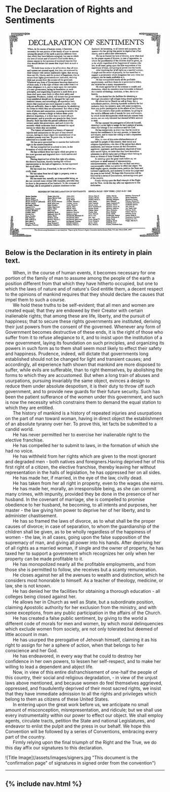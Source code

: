 # The Declaration of Rights and Sentiments

![Title Image](/assets/images/doc.png "The Declaration as drafted during the convention was reprinted in a newspaper the following day, with the order of signatures being alphabetized.")

## Below is the Declaration in its entirety in plain text.
&nbsp;&nbsp;&nbsp;&nbsp;&nbsp;&nbsp;When, in the course of human events, it becomes necessary for one portion of the family of man to assume among the people of the earth a position different from that which they have hitherto occupied, but one to which the laws of nature and of nature's God entitle them, a decent respect to the opinions of mankind requires that they should declare the causes that impel them to such a course.<br>
&nbsp;&nbsp;&nbsp;&nbsp;&nbsp;&nbsp;We hold these truths to be self-evident; that all men and women are created equal; that they are endowed by their Creator with certain inalienable rights; that among these are life, liberty, and the pursuit of happiness; that to secure these rights governments are instituted, deriving their just powers from the consent of the governed. Whenever any form of Government becomes destructive of these ends, it is the right of those who suffer from it to refuse allegiance to it, and to insist upon the institution of a new government, laying its foundation on such principles, and organizing its powers in such form as to them shall seem most likely to effect their safety and happiness. Prudence, indeed, will dictate that governments long established should not be changed for light and transient causes; and accordingly, all experience hath shown that mankind are more disposed to suffer, while evils are sufferable, than to right themselves, by abolishing the forms to which they are accustomed. But when a long train of abuses and usurpations, pursuing invariably the same object, evinces a design to reduce them under absolute despotism, it is their duty to throw off such government, and to provide new guards for their future security. Such has been the patient sufferance of the women under this government, and such is now the necessity which constrains them to demand the equal station to which they are entitled.<br>
&nbsp;&nbsp;&nbsp;&nbsp;&nbsp;&nbsp;The history of mankind is a history of repeated injuries and usurpations on the part of man toward woman, having in direct object the establishment of an absolute tyranny over her. To prove this, let facts be submitted to a candid world.<br>
&nbsp;&nbsp;&nbsp;&nbsp;&nbsp;&nbsp;He has never permitted her to exercise her inalienable right to the elective franchise.<br>
&nbsp;&nbsp;&nbsp;&nbsp;&nbsp;&nbsp;He has compelled her to submit to laws, in the formation of which she had no voice.<br>
&nbsp;&nbsp;&nbsp;&nbsp;&nbsp;&nbsp;He has withheld from her rights which are given to the most ignorant and degraded men - both natives and foreigners.Having deprived her of this first right of a citizen, the elective franchise, thereby leaving her without representation in the halls of legislation, he has oppressed her on all sides.<br>
&nbsp;&nbsp;&nbsp;&nbsp;&nbsp;&nbsp;He has made her, if married, in the eye of the law, civilly dead.<br>
&nbsp;&nbsp;&nbsp;&nbsp;&nbsp;&nbsp;He has taken from her all right in property, even to the wages she earns.<br>
&nbsp;&nbsp;&nbsp;&nbsp;&nbsp;&nbsp;He has made her, morally, an irresponsible being, as she can commit many crimes, with impunity, provided they be done in the presence of her husband. In the covenant of marriage, she is compelled to promise obedience to her husband, he becoming, to all intents and purposes, her master - the law giving him power to deprive her of her liberty, and to administer chastisement.<br>
&nbsp;&nbsp;&nbsp;&nbsp;&nbsp;&nbsp;He has so framed the laws of divorce, as to what shall be the proper causes of divorce; in case of separation, to whom the guardianship of the children shall be given, as to be wholly regardless of the happiness of women - the law, in all cases, going upon the false supposition of the supremacy of man, and giving all power into his hands.
After depriving her of all rights as a married woman, if single and the owner of property, he has taxed her to support a government which recognizes her only when her property can be made profitable to it.<br>
&nbsp;&nbsp;&nbsp;&nbsp;&nbsp;&nbsp;He has monopolized nearly all the profitable employments, and from those she is permitted to follow, she receives but a scanty remuneration.<br>
&nbsp;&nbsp;&nbsp;&nbsp;&nbsp;&nbsp;He closes against her all the avenues to wealth and distinction, which he considers most honorable to himself. As a teacher of theology, medicine, or law, she is not known.<br>
&nbsp;&nbsp;&nbsp;&nbsp;&nbsp;&nbsp;He has denied her the facilities for obtaining a thorough education - all colleges being closed against her.<br>
&nbsp;&nbsp;&nbsp;&nbsp;&nbsp;&nbsp;He allows her in Church as well as State, but a subordinate position, claiming Apostolic authority for her exclusion from the ministry, and with some exceptions, from any public participation in the affairs of the Church.<br>
&nbsp;&nbsp;&nbsp;&nbsp;&nbsp;&nbsp;He has created a false public sentiment, by giving to the world a different code of morals for men and women, by which moral delinquencies which exclude women from society, are not only tolerated but deemed of little account in man.<br>
&nbsp;&nbsp;&nbsp;&nbsp;&nbsp;&nbsp;He has usurped the prerogative of Jehovah himself, claiming it as his right to assign for her a sphere of action, when that belongs to her conscience and her God.<br>
&nbsp;&nbsp;&nbsp;&nbsp;&nbsp;&nbsp;He has endeavored, in every way that he could to destroy her confidence in her own powers, to lessen her self-respect, and to make her willing to lead a dependent and abject life.<br>
&nbsp;&nbsp;&nbsp;&nbsp;&nbsp;&nbsp;Now, in view of this entire disfranchisement of one-half the people of this country, their social and religious degradation, - in view of the unjust laws above mentioned, and because women do feel themselves aggrieved, oppressed, and fraudulently deprived of their most sacred rights, we insist that they have immediate admission to all the rights and privileges which belong to them as citizens of these United States.<br>
&nbsp;&nbsp;&nbsp;&nbsp;&nbsp;&nbsp;In entering upon the great work before us, we anticipate no small amount of misconception, misrepresentation, and ridicule; but we shall use every instrumentality within our power to effect our object. We shall employ agents, circulate tracts, petition the State and national Legislatures, and endeavor to enlist the pulpit and the press in our behalf. We hope this Convention will be followed by a series of Conventions, embracing every part of the country.<br>
&nbsp;&nbsp;&nbsp;&nbsp;&nbsp;&nbsp;Firmly relying upon the final triumph of the Right and the True, we do this day affix our signatures to this declaration.<br>

![Title Image](/assets/images/signers.jpg "This document is the "confirmation page" of signatures in signed order from the convention")

---
{% include nav.html %}
---
